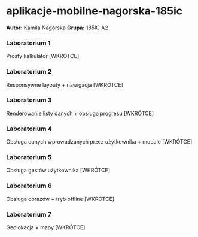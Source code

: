 # aplikacje-mobilne-nagorska-185ic
**Autor:** Kamila Nagórska
**Grupa:** 185IC A2

### Laboratorium 1 
Prosty kalkulator [WKRÓTCE]

### Laboratorium 2
Responsywne layouty + nawigacja [WKRÓTCE]

### Laboratorium 3
Renderowanie listy danych + obsługa progresu [WKRÓTCE]

### Laboratorium 4
Obsługa danych wprowadzanych przez użytkownika + modale [WKRÓTCE]

### Laboratorium 5
Obsługa gestów użytkownika [WKRÓTCE]

### Laboratorium 6
Obsługa obrazów + tryb offline [WKRÓTCE]

### Laboratorium 7
Geolokacja + mapy [WKRÓTCE]

